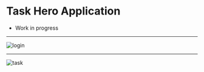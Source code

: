 # Task Hero Application

- Work in progress 

___

![login](https://github.com/chriswebb09/taskhero/blob/master/login.jpg)

___

![task](https://github.com/chriswebb09/taskhero/blob/master/task.jpg)
